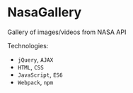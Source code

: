 # NasaGallery
Gallery of images/videos from NASA API

Technologies:
* ```jQuery```, ```AJAX```
* ```HTML```, ```CSS```
* ```JavaScript```, ```ES6```
* ```Webpack```, ```npm```
